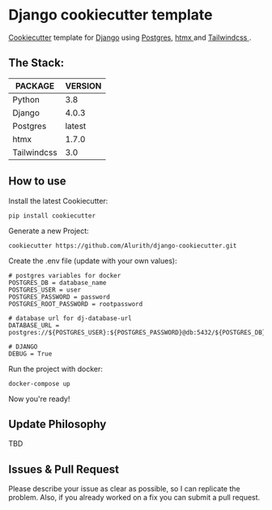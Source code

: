 # Django cookiecutter template  
[Cookiecutter](https://github.com/cookiecutter/cookiecutter) template for [Django](https://www.djangoproject.com/) using [Postgres](https://www.postgresql.org/), [htmx ](https://htmx.org/) and [Tailwindcss ](https://tailwindcss.com/).

## The Stack:
| PACKAGE     | VERSION |
| ----------- | ------- |
| Python      | 3.8     |
| Django      | 4.0.3   |
| Postgres    | latest  |
| htmx        | 1.7.0   |
| Tailwindcss | 3.0     |

## How to use
Install the latest Cookiecutter:
```
pip install cookiecutter
```
Generate a new Project:
```
cookiecutter https://github.com/Alurith/django-cookiecutter.git
```
Create the .env file (update with your own values):
```
# postgres variables for docker
POSTGRES_DB = database_name
POSTGRES_USER = user
POSTGRES_PASSWORD = password
POSTGRES_ROOT_PASSWORD = rootpassword

# database url for dj-database-url
DATABASE_URL = postgres://${POSTGRES_USER}:${POSTGRES_PASSWORD}@db:5432/${POSTGRES_DB}

# DJANGO
DEBUG = True
```
Run the project with docker:
```
docker-compose up 
```
Now you're ready!
 
## Update Philosophy
TBD
## Issues & Pull Request
Please describe your issue as clear as possible, so I can replicate the problem. Also, if you already worked on a fix you can submit a pull request.
